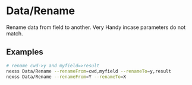 # Data/Rename

Rename data from field to another. Very Handy incase parameters do not match.

## Examples

```sh
# rename cwd->y and myfield=>result
nexss Data/Rename --renameFrom=cwd,myfield --renameTo=y,result
nexss Data/Rename --renameFrom=Y --renameTo=X
```
